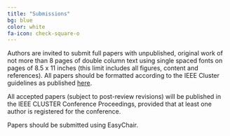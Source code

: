 ```yaml
---
title: "Submissions"
bg: blue
color: white
fa-icon: check-square-o
---
```


Authors are invited to submit full papers with unpublished, original work of not
more than 8 pages of double column text using single spaced fonts on pages of
8.5 x 11 inches (this limit includes all figures, content and references).  All
papers should be formatted according to the IEEE Cluster guidelines as published
[here](https://cluster17.github.io/technical/).

All accepted papers (subject to post-review revisions) will be published in the
IEEE CLUSTER Conference Proceedings, provided that at least one author is registered
for the conference.

Papers should be submitted using EasyChair.
